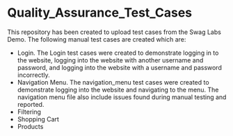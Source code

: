 # Quality_Assurance_Test_Cases
This repository has been created to upload test cases from the Swag Labs Demo. The following manual test cases are created which are:
- Login. The Login test cases were created to demonstrate logging in to the website, logging into the website with another username and password, and logging into the website with a username and password incorrectly. 
- Navigation Menu. The navigation_menu test cases were created to demonstrate logging into the website and navigating to the menu. The navigation menu file also include issues found during manual testing and reported.
- Filtering
- Shopping Cart
- Products
